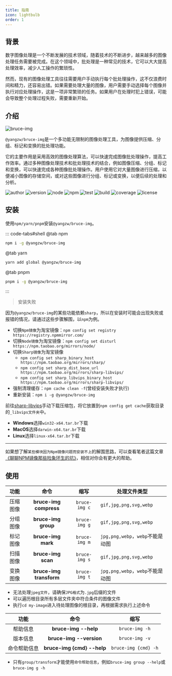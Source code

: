 ```yaml
---
title: 指南
icon: lightbulb
order: 1
---
```


## 背景

数字图像处理是一个不断发展的技术领域，随着技术的不断进步，越来越多的图像处理任务需要被完成。在这个领域中，批处理是一种常见的技术，它可以大大提高处理效率，减少人工操作的繁琐性。

然而，现有的图像处理工具往往需要用户手动执行每个批处理操作，这不仅浪费时间和精力，还容易出错。如果需要处理大量的图像，用户需要手动选择每个图像并执行对应处理操作，这是一项非常繁琐的任务。如果用户在处理时犯上错误，可能会导致整个处理过程失败，需要重新开始。

## 介绍

![bruce-img](https://img.shields.io/badge/@yangzw/bruce--img-多功能无限制的图像处理工具-66f.svg)

`@yangzw/bruce-img`是一个多功能无限制的图像处理工具，为图像提供压缩、分组、标记和变换的批处理功能。

它的主要作用是采用高效的图像处理算法，可以快速完成图像批处理操作，提高工作效率。通过多种图像处理技术和批处理技术的结合，例如图像压缩、分组、标记和变换，可以快速完成各种图像批处理操作。用户使用它对大量图像进行压缩，以便减小图像的存储空间，或对这些图像进行分组、标记或变换，以便后续的处理和分析。

![author](https://img.shields.io/badge/author-JowayYoung-f66.svg)
![version](https://img.shields.io/badge/version-1.3.4-f66.svg)
![node](https://img.shields.io/badge/node-%3E%3D18.18.0-3c9.svg)
![npm](https://img.shields.io/badge/npm-%3E%3D9.8.1-3c9.svg)
![test](https://img.shields.io/badge/test-passing-f90.svg)
![build](https://img.shields.io/badge/build-passing-f90.svg)
![coverage](https://img.shields.io/badge/coverage-mostly-09f.svg)
![license](https://img.shields.io/badge/license-MIT-09f.svg)

## 安装

使用`npm/yarn/pnpm`安装`@yangzw/bruce-img`。

::: code-tabs#shell
@tab npm

```sh
npm i -g @yangzw/bruce-img
```

@tab yarn

```sh
yarn add global @yangzw/bruce-img
```

@tab pnpm

```sh
pnpm i -g @yangzw/bruce-img
```

:::

> 安装失败

因为`@yangzw/bruce-img`的某些功能依赖`sharp`，所以在安装时可能会出现失败或报错的情况，请通过这些步骤解围，以`npm`为例。

- 切换`Npm镜像`为淘宝镜像：`npm config set registry https://registry.npmmirror.com/`
- 切换`Node镜像`为淘宝镜像：`npm config set disturl https://npm.taobao.org/mirrors/node/`
- 切换`Sharp镜像`为淘宝镜像
	- `npm config set sharp_binary_host https://npm.taobao.org/mirrors/sharp/`
	- `npm config set sharp_dist_base_url https://npm.taobao.org/mirrors/sharp-libvips/`
	- `npm config set sharp_libvips_binary_host https://npm.taobao.org/mirrors/sharp-libvips/`
- 强制清理缓存：`npm cache clean -f`(曾经安装失败才执行)
- 重新安装：`npm i -g @yangzw/bruce-img`

前往[sharp-libvips](https://github.com/lovell/sharp-libvips/releases)手动下载压缩包，将它放置到`npm config get cache`获取目录的`_libvips文件夹`中。

- **Windows**选择`win32-x64.tar.br`下载
- **MacOS**选择`darwin-x64.tar.br`下载
- **Linux**选择`linux-x64.tar.br`下载

---

如果想了解`某些模块因为Npm镜像问题而安装不上`的解围思路，可以查看笔者这篇文章[《聊聊NPM镜像那些险象环生的坑》](https://juejin.im/post/5edf60d4f265da76b559b6ac)，相信对你会有更大的帮助。

## 使用

功能|命令|缩写|处理文件类型
:-:|:-:|:-:|-
压缩图像|**bruce-img compress**|`bruce-img c`|`gif,jpg,png,svg,webp`
分组图像|**bruce-img group**|`bruce-img g`|`gif,jpg,png,svg,webp`
标记图像|**bruce-img mark**|`bruce-img m`|`jpg,png,webp`，`webp`不能是动图
扫描图像|**bruce-img scan**|`bruce-img s`|`gif,jpg,png,svg,webp`
变换图像|**bruce-img transform**|`bruce-img t`|`jpg,png,webp`，`webp`不能是动图

- 无法处理`jpeg文件`，请确保`JPG格式`为`.jpg`后缀的文件
- 可以遍历根目录所有多层文件夹中符合条件的图像文件
- 执行`cd my-image`进入待处理图像的根目录，再根据需求执行上述命令

功能|命令|缩写
:-:|:-:|:-:
帮助信息|**bruce-img --help**|`bruce-img -h`
版本信息|**bruce-img --version**|`bruce-img -v`
命令帮助信息|**bruce-img {cmd} --help**|`bruce-img {cmd} -h`

- 只有`group/transform`才能使用`命令帮助信息`，例如`bruce-img group --help`或`bruce-img g -h`